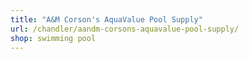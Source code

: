 ```yaml
---
title: "A&M Corson's AquaValue Pool Supply"
url: /chandler/aandm-corsons-aquavalue-pool-supply/
shop: swimming pool
---
```

